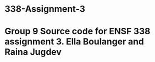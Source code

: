 # 338-Assignment-3
# Group 9 Source code for ENSF 338 assignment 3. Ella Boulanger and Raina Jugdev
